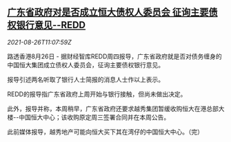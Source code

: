 <!--1629977462000-->
[广东省政府对是否成立恒大债权人委员会 征询主要债权银行意见--REDD](https://cn.reuters.com/article/redd-guangdong-evergrande-debt-0826-idCNKBS2FR0ZT)
------

<div><i>2021-08-26T11:07:59Z</i></div><p>路透香港8月26日 - 据财经智库REDD周四报导，广东省政府就是否对债务缠身的中国恒大集团成立债权人委员会，征询主要债权银行意见。</p><p>报导引述两名听取了银行人士简报的消息人士作以上表示。</p><p>REDD的报导指广东省政府上周开始与银行接触，但尚未做出决定。</p><p>此外，报导并称，本周稍早，广东省政府还要求越秀集团暂缓收购恒大在港总部大楼--中国恒大中心；该收购原定周三签署合同并在本周公告。</p><p>此前媒体报导，越秀地产可能向恒大买下其在湾仔的中国恒大中心。（完） </p>
